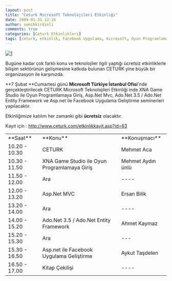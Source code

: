 ```yaml
---
layout: post
title: "Ceturk Microsoft Teknolojileri Etkinliği"
date: 2009-01-31 12:16
author: semihkirdinli
comments: true
categories: [Ceturk Etkinlikleri]
tags: [ceturk, etkinlik, Facebook Uygulama, microsoft, Oyun Programlamaya Giriş]
---
```

<a href="http://semihkirdinli.files.wordpress.com/2011/10/1.jpg">![](http://semihkirdinli.files.wordpress.com/2011/10/1.jpg "1")</a>

Bugüne kadar çok farklı konu ve teknolojiler ilgili yaptığı ücretsiz etkinliklerle bilişim sektörünün gelişmesine katkıda bulunan CETURK yine büyük bir organizasyon ile karşınızda.

**7 Şubat **Cumartesi günü **Microsoft Türkiye İstanbul Ofisi**'nde gerçekleştirilecek CETURK Microsoft Teknolojileri Etkinliği inde XNA Game Studio ile Oyun Programlamaya Giriş, Asp.Net Mvc, Ado.Net 3.5 / Ado.Net Entity Framework ve Asp.net ile Facebook Uygulama Geliştirme seminerleri yapılacaktır.

Etkinliğimize katılım her zamanki gibi **ücretsiz** olacaktır.

Kayıt için : <a href="http://www.ceturk.com/etkinlikkayit.asp?id=63" target="_blank">http://www.ceturk.com/etkinlikkayit.asp?id=63</a>
<table width="627" border="0" cellspacing="0" cellpadding="0">
<tbody>
<tr>
<td>**Saat**</td>
<td>**Konu**</td>
<td>**Konuşmacı**</td>
</tr>
<tr>
<td>10.20 - 10.30</td>
<td>CETURK</td>
<td>Mehmet Aca</td>
</tr>
<tr>
<td>10.30 - 11.50</td>
<td>XNA Game Studio ile Oyun Programlamaya Giriş</td>
<td>Mehmet Aydın ünlü</td>
</tr>
<tr>
<td>11.50 - 12.00</td>
<td>Ara</td>
<td>----</td>
</tr>
<tr>
<td>12.00 - 13.20</td>
<td>Asp.Net MVC</td>
<td>Ersan Bilik</td>
</tr>
<tr>
<td>13.20 - 14.00</td>
<td>Ara</td>
<td>----</td>
</tr>
<tr>
<td>14.00 - 15.20</td>
<td>Ado.Net 3.5 / Ado.Net Entity Framework</td>
<td>Ahmet Kaymaz</td>
</tr>
<tr>
<td>15.20 - 15.30</td>
<td>Ara</td>
<td>---</td>
</tr>
<tr>
<td>15.30 - 16.50</td>
<td>Asp.net ile Facebook Uygulama Geliştirme</td>
<td>Aykut Taşdelen</td>
</tr>
<tr>
<td>16.50 - 17.00</td>
<td>Kitap Çekilişi</td>
<td>----</td>
</tr>
</tbody>
</table>
